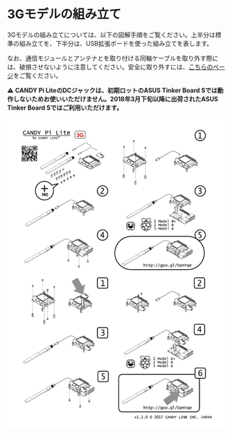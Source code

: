 <!-- toc -->

# 3Gモデルの組み立て

3Gモデルの組み立てについては、以下の図解手順をご覧ください。上半分は標準の組み立てを、下半分は、USB拡張ボードを使った組み立てを表します。

なお、通信モジュールとアンテナとを取り付ける同軸ケーブルを取り外す際には、破損させないように注意してください。安全に取り外すには、[こちらのページ](/hardware/supplies.md)をご覧ください。

⚠️ **CANDY Pi LiteのDCジャックは、初期ロットのASUS Tinker Board Sでは動作しないためお使いいただけません。2018年3月下旬以降に出荷されたASUS Tinker Board Sではご利用いただけます。**

![How to assemble(3G)](/assets/3G-InstructionSheet.jpg)

